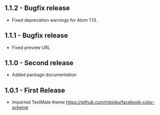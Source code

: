 ## 1.1.2 - Bugfix release

*   Fixed deprecation warnings for Atom 1.13.

## 1.1.1 - Bugfix release

*   Fixed preview URL

## 1.1.0 - Second release

*   Added package documentation

## 1.0.1 - First Release

*   Imported TextMate theme <https://github.com/mbixby/facebook-color-scheme>
